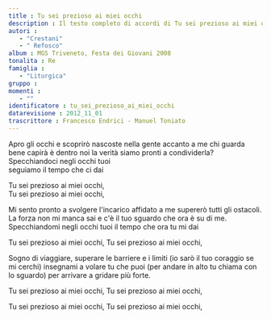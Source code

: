 ```yaml
--- 
title : Tu sei prezioso ai miei occhi
description : Il testo completo di accordi di Tu sei prezioso ai miei occhi. Inseriscila nel tuo canzoniere!
autori : 
   - "Crestani"
   - " Refosco"
album : MGS Triveneto, Festa dei Giovani 2008
tonalita : Re
famiglia : 
   - "Liturgica"
gruppo : 
momenti : 
   - ""
identificatore : tu_sei_prezioso_ai_miei_occhi
datarevisione : 2012_11_01
trascrittore : Francesco Endrici - Manuel Toniato
--- 
```




 Apro gli occhi e scoprirò 
nascoste nella gente accanto a me
 chi guarda bene capirà è dentro noi la verità
siamo pronti a condividerla?
 Specchiandoci negli occhi tuoi   
 seguiamo il tempo che ci dai 


Tu sei prezioso ai miei occhi,   
Tu sei prezioso ai miei occhi,   


Mi sento pronto a svolgere l'incarico affidato a me
supererò tutti gli ostacoli.
La forza non mi manca sai 
e c'è il tuo sguardo che ora è su di me.
Specchiandomi negli occhi tuoi
il tempo che ora tu mi dai 


Tu sei prezioso ai miei occhi, 
Tu sei prezioso ai miei occhi, 


Sogno di viaggiare, superare le barriere e i limiti
(io sarò il tuo coraggio se mi cerchi)
insegnami a volare tu che puoi
(per andare in alto tu chiama con lo sguardo)
per arrivare a gridare più forte.


Tu sei prezioso ai miei occhi, 
Tu sei prezioso ai miei occhi, 


Tu sei prezioso ai miei occhi, 
Tu sei prezioso ai miei occhi, 


